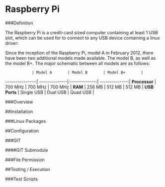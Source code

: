 Raspberry Pi
============

###Definition

The Raspberry Pi is a credit-card sized computer containing at least 1 USB slot, which can be used for to connect to any USB device containing a linux driver:

Since the inception of the Raspberry Pi, model A in February 2012, there have been two additional models made available.  The model B, as well as the model B+.  The major schematic between all models are as follows:

                | Model A       | Model B       | Model B+       |
---------------:| --------------|:-------------:| --------------:|
**Processor**   | 700 MHz       | 700 MHz       | 700 MHz        |
**RAM**         | 256 MB        | 512 MB        | 512 MB         |
**USB Ports**   | Single USB    | Dual USB      | Quad USB       |

###Overview

##Installation

###Linux Packages

##Configuration

###GIT

####GIT Submodule

###File Permission

##Testing / Execution

###Test Scripts
